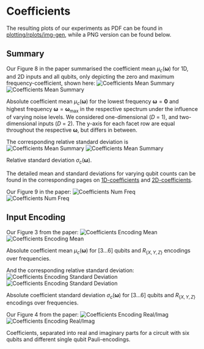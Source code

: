 # Coefficients

The resulting plots of our experiments as PDF can be found in [plotting/rplots/img-gen](plotting/rplots/img-gen), while a PNG version can be found below.

## Summary

Our Figure 8 in the paper summarised the coefficient mean $\mu_c(\boldsymbol{\omega})$ for 1D, and 2D inputs and all qubits, only depicting the zero and maximum frequency-coefficient, shown here:
![Coefficients Mean Summary](figures/coeff_abs_mean_light.png#only-light)
![Coefficients Mean Summary](figures/coeff_abs_mean_dark.png#center#only-dark)

Absolute coefficient mean $\mu_c(\boldsymbol{\omega})$ for the lowest frequency $\boldsymbol{\omega}=\boldsymbol{0}$ and highest frequency $\boldsymbol{\omega} = \boldsymbol{\omega}_\text{max}$ in the respective spectrum under the influence of varying noise levels. We considered one-dimensional ($D$ = 1), and two-dimensional inputs ($D$ = 2). The y-axis for each facet row are equal throughout the respective $\boldsymbol{\omega}$, but differs in between.

The corresponding relative standard deviation is
![Coefficients Mean Summary](figures/coeff_abs_sd_light.png#only-light)
![Coefficients Mean Summary](figures/coeff_abs_sd_dark.png#only-dark)

Relative standard deviation $\sigma_c(\boldsymbol{\omega})$.

The detailed mean and standard deviations for varying qubit counts can be found in the corresponding pages on [1D-coefficients](coefficients1d.md) and [2D-coefficients](coefficients2d.md).

Our Figure 9 in the paper:
![Coefficients Num Freq](figures/n_freqs_light.png#only-light)
![Coefficients Num Freq](figures/n_freqs_dark.png#only-dark)

## Input Encoding

Our Figure 3 from the paper:
![Coefficients Encoding Mean](figures/coeff_mean_encoding_light.png#only-light)
![Coefficients Encoding Mean](figures/coeff_mean_encoding_dark.png#only-dark)

Absolute coefficient mean $\mu_c(\boldsymbol{\omega})$ for $[3\dots 6]$ qubits and $R_{\{X, Y, Z\}}$ encodings over frequencies.

And the corresponding relative standard deviation:
![Coefficients Encoding Standard Deviation](figures/coeff_sd_encoding_light.png#only-light)
![Coefficients Encoding Standard Deviation](figures/coeff_sd_encoding_dark.png#only-dark)

Absolute coefficient standard deviation $\sigma_c(\boldsymbol{\omega})$ for $[3\dots 6]$ qubits and $R_{\{X, Y, Z\}}$ encodings over frequencies.

Our Figure 4 from the paper:
![Coefficients Encoding Real/Imag](figures/coeff_real_imag_encoding_light.png#only-light)
![Coefficients Encoding Real/Imag](figures/coeff_real_imag_encoding_dark.png#only-dark)

Coefficients, separated into real and imaginary parts for a circuit with six qubits and different single qubit Pauli-encodings.
